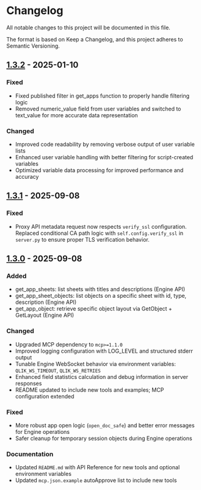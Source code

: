 # Changelog

All notable changes to this project will be documented in this file.

The format is based on Keep a Changelog, and this project adheres to Semantic Versioning.

## [1.3.2] - 2025-01-10

### Fixed
- Fixed published filter in get_apps function to properly handle filtering logic
- Removed numeric_value field from user variables and switched to text_value for more accurate data representation

### Changed
- Improved code readability by removing verbose output of user variable lists
- Enhanced user variable handling with better filtering for script-created variables
- Optimized variable data processing for improved performance and accuracy

## [1.3.1] - 2025-09-08

### Fixed
- Proxy API metadata request now respects `verify_ssl` configuration. Replaced conditional CA path logic with `self.config.verify_ssl` in `server.py` to ensure proper TLS verification behavior.

## [1.3.0] - 2025-09-08

### Added
- get_app_sheets: list sheets with titles and descriptions (Engine API)
- get_app_sheet_objects: list objects on a specific sheet with id, type, description (Engine API)
- get_app_object: retrieve specific object layout via GetObject + GetLayout (Engine API)

### Changed
- Upgraded MCP dependency to `mcp>=1.1.0`
- Improved logging configuration with LOG_LEVEL and structured stderr output
- Tunable Engine WebSocket behavior via environment variables: `QLIK_WS_TIMEOUT`, `QLIK_WS_RETRIES`
- Enhanced field statistics calculation and debug information in server responses
- README updated to include new tools and examples; MCP configuration extended

### Fixed
- More robust app open logic (`open_doc_safe`) and better error messages for Engine operations
- Safer cleanup for temporary session objects during Engine operations

### Documentation
- Updated `README.md` with API Reference for new tools and optional environment variables
- Updated `mcp.json.example` autoApprove list to include new tools

[1.3.2]: https://github.com/bintocher/qlik-sense-mcp/compare/v1.3.1...v1.3.2
[1.3.1]: https://github.com/bintocher/qlik-sense-mcp/compare/v1.3.0...v1.3.1
[1.3.0]: https://github.com/bintocher/qlik-sense-mcp/compare/v1.2.0...v1.3.0
